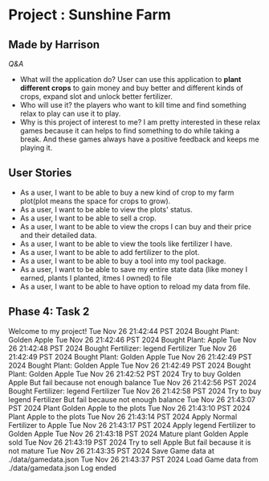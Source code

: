 # Project : Sunshine Farm

## Made by Harrison 

*Q&A*

- What will the application do?
    User can use this application to **plant different crops** to gain money and buy better and different kinds of crops, expand slot and unlock better fertilizer.
- Who will use it?
    the players who want to kill time and find something relax to play can use it to play.
- Why is this project of interest to me?
    I am pretty interested in these relax games because it can helps to find something to do while taking a break. And these games always have a positive feedback and keeps me playing it.
## User Stories

- As a user, I want to be able to buy a new kind of crop to my farm plot(plot means the space for crops to grow).
- As a user, I want to be able to view the plots' status.
- As a user, I want to be able to sell a crop.
- As a user, I want to be able to view the crops I can buy and their price and their detailed data.
- As a user, I want to be able to view the tools like fertilizer I have.
- As a user, I want to be able to add fertilizer to the plot.
- As a user, I want to be able to buy a tool into my tool package.
- As a user, I want to be able to save my entire state data (like money I earned, plants I planted, itmes I owned) to file
- As a user, I want to be able to have option to reload my data from file.

## Phase 4: Task 2
Welcome to my project!
Tue Nov 26 21:42:44 PST 2024
Bought Plant: Golden Apple
Tue Nov 26 21:42:46 PST 2024
Bought Plant: Apple
Tue Nov 26 21:42:48 PST 2024
Bought Fertilizer: legend Fertilizer
Tue Nov 26 21:42:49 PST 2024
Bought Plant: Golden Apple
Tue Nov 26 21:42:49 PST 2024
Bought Plant: Golden Apple
Tue Nov 26 21:42:49 PST 2024
Bought Plant: Golden Apple
Tue Nov 26 21:42:52 PST 2024
Try to buy Golden Apple But fail because not enough balance
Tue Nov 26 21:42:56 PST 2024
Bought Fertilizer: legend Fertilizer
Tue Nov 26 21:42:58 PST 2024
Try to buy legend Fertilizer But fail because not enough balance
Tue Nov 26 21:43:07 PST 2024
Plant Golden Apple to the plots
Tue Nov 26 21:43:10 PST 2024
Plant Apple to the plots
Tue Nov 26 21:43:14 PST 2024
Apply Normal Fertilizer to Apple
Tue Nov 26 21:43:17 PST 2024
Apply legend Fertilizer to Golden Apple
Tue Nov 26 21:43:18 PST 2024
Mature plant Golden Apple sold
Tue Nov 26 21:43:19 PST 2024
Try to sell Apple But fail because it is not mature
Tue Nov 26 21:43:35 PST 2024
Save Game data at ./data/gamedata.json
Tue Nov 26 21:43:37 PST 2024
Load Game data from ./data/gamedata.json
Log ended